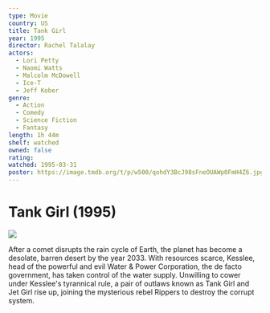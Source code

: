 ```yaml
---
type: Movie
country: US
title: Tank Girl
year: 1995
director: Rachel Talalay
actors:
  - Lori Petty
  - Naomi Watts
  - Malcolm McDowell
  - Ice-T
  - Jeff Kober
genre:
  - Action
  - Comedy
  - Science Fiction
  - Fantasy
length: 1h 44m
shelf: watched
owned: false
rating:
watched: 1995-03-31
poster: https://image.tmdb.org/t/p/w500/qohdY3BcJ98sFneOUAWp0FmH4Z6.jpg
---
```


# Tank Girl (1995)

![](https://image.tmdb.org/t/p/w500/qohdY3BcJ98sFneOUAWp0FmH4Z6.jpg)

After a comet disrupts the rain cycle of Earth, the planet has become a desolate, barren desert by the year 2033. With resources scarce, Kesslee, head of the powerful and evil Water & Power Corporation, the de facto government, has taken control of the water supply. Unwilling to cower under Kesslee's tyrannical rule, a pair of outlaws known as Tank Girl and Jet Girl rise up, joining the mysterious rebel Rippers to destroy the corrupt system.